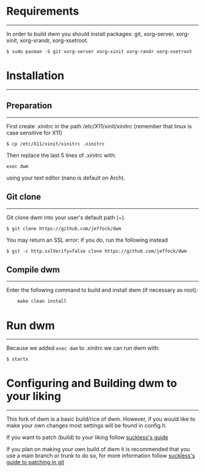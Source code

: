 # Requirements
___
In order to build dwm you should install packages: git, xorg-server, xorg-xinit, xorg-xrandr, xorg-xsetroot.
```
$ sudo pacman -S git xorg-server xorg-xinit xorg-randr xorg-xsetroot
```

# Installation
___
## Preparation
___
First create .xinitrc in the path /etc/X11/xinit/xinitrc (remember that linux is case sensitive for X11)
```
$ cp /etc/X11/xinit/xinitrc .xinitrc
```
Then replace the last 5 lines of .xinitrc with:
```
exec dwm
```
using your text editor (nano is default on Arch).

## Git clone
___
Git clone dwm into your user's default path (~).
```
$ git clone https://github.com/jeffock/dwm
```
You may return an SSL error: if you do, run the following instead
```
$ git -c http.sslVerify=false clone https://github.com/jeffock/dwm
```

## Compile dwm
___
Enter the following command to build and install dwm (if
necessary as root):
```
    make clean install
```

# Run dwm
___
Because we added `exec dwm` to .xinitrc we can run dwm with:
```
$ startx
```

# Configuring and Building dwm to your liking
___
This fork of dwm is a basic build/rice of dwm. However, if you would like to make your own changes most settings will be found in config.h.

If you want to patch (build) to your liking follow [suckless's guide](https://suckless.org/hacking/)

If you plan on making your own build of dwm it is recommended that you use a main branch or trunk to do so, for more information follow [suckless's guide to patching in git](dwm.suckless.org/customisation/patches_in_git/)



